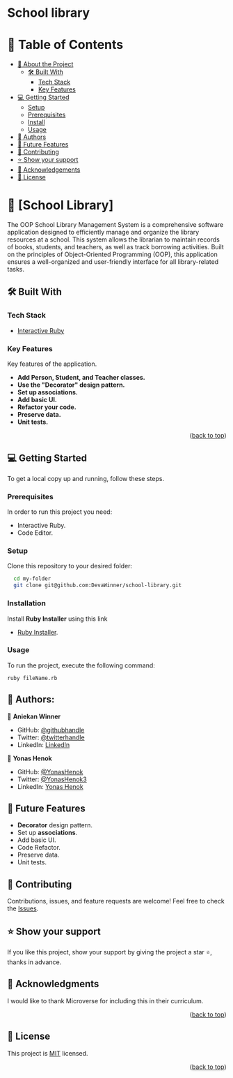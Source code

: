 # School library

<a name="readme-top"></a>

<!-- TABLE OF CONTENTS -->

# 📗 Table of Contents

- [📖 About the Project](#about-project)
  - [🛠 Built With](#built-with)
    - [Tech Stack](#tech-stack)
    - [Key Features](#key-features)
- [💻 Getting Started](#getting-started)
  - [Setup](#setup)
  - [Prerequisites](#prerequisites)
  - [Install](#installation)
  - [Usage](#usage)
- [👥 Authors](#authors)
- [🔭 Future Features](#future-features)
- [🤝 Contributing](#contributing)
- [⭐️ Show your support](#support)
- [🙏 Acknowledgements](#acknowledgements)
- [📝 License](#license)

<!-- PROJECT DESCRIPTION -->

# 📖 [School Library] <a name="about-project"></a>

The OOP School Library Management System is a comprehensive software application designed to efficiently manage and organize the library resources at a school. This system allows the librarian to maintain records of books, students, and teachers, as well as track borrowing activities. Built on the principles of Object-Oriented Programming (OOP), this application ensures a well-organized and user-friendly interface for all library-related tasks.

## 🛠 Built With <a name="built-with"></a>

### Tech Stack <a name="tech-stack"></a>

- <a href="https://rubyinstaller.org/downloads/">Interactive Ruby</a>

<!-- Features -->

### Key Features <a name="key-features"></a>

Key features of the application.

- **Add Person, Student, and Teacher classes.**
- **Use the "Decorator" design pattern.**
- **Set up associations.**
- **Add basic UI.**
- **Refactor your code.**
- **Preserve data.**
- **Unit tests.**

<p align="right">(<a href="#readme-top">back to top</a>)</p>

<!-- GETTING STARTED -->

## 💻 Getting Started <a name="getting-started"></a>

To get a local copy up and running, follow these steps.

### Prerequisites

In order to run this project you need:

- Interactive Ruby.
- Code Editor.

### Setup

Clone this repository to your desired folder:

```sh
  cd my-folder
  git clone git@github.com:DevaWinner/school-library.git
```

### Installation

Install **Ruby Installer** using this link

- <a href="https://rubyinstaller.org/downloads/">Ruby Installer</a>.

### Usage

To run the project, execute the following command:

```
ruby fileName.rb
```

<!-- AUTHORS -->

## 👥 Authors: <a name="authors"></a>

👤 **Aniekan Winner**

- GitHub: [@githubhandle](https://github.com/DevaWinner)
- Twitter: [@twitterhandle](https://twitter.com/WinnerDevq)
- LinkedIn: [LinkedIn](https://www.linkedin.com/in/winnera/)

👤 **Yonas Henok**

- GitHub: [@YonasHenok](https://github.com/Yonashenok)
- Twitter: [@YonasHenok3](https://www.twitter.com/YonasHenok3)
- LinkedIn: [Yonas Henok](https://www.linkedin.com/in/yonas-henok/)

<!-- FUTURE FEATURES -->

## 🔭 Future Features <a name="future-features"></a>

- **Decorator** design pattern.
- Set up **associations**.
- Add basic UI.
- Code Refactor.
- Preserve data.
- Unit tests.

<!-- CONTRIBUTING -->

## 🤝 Contributing <a name="contributing"></a>

Contributions, issues, and feature requests are welcome!
Feel free to check the <a href="https://github.com/DevaWinner/school-library/issues">Issues</a>.

<!-- SUPPORT -->

## ⭐️ Show your support <a name="support"></a>

If you like this project, show your support by giving the project a star ⭐️, thanks in advance.

<!-- ACKNOWLEDGEMENTS -->

## 🙏 Acknowledgments <a name="acknowledgements"></a>

I would like to thank Microverse for including this in their curriculum.

<p align="right">(<a href="#readme-top">back to top</a>)</p>

## 📝 License <a name="license"></a>

This project is [MIT](./LICENSE) licensed.

<p align="right">(<a href="#readme-top">back to top</a>)</p>
